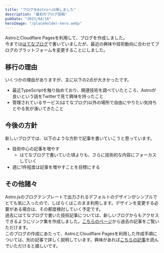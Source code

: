 ```yaml
---
title: "ブログをAstroへ以降しました"
description: "最初のブログ投稿"
pubDate: "2023/04/16"
heroImage: "/placeholder-hero.webp"
---
```


AstroとCloudflare Pagesを利用して、ブログを作成しました。  
今までは[はてなブログ](https://tkancf.hateblo.jp)で書いていましたが、最近の興味や技術動向に合わせてブログのプラットフォームを変更することにしました。

## 移行の理由

いくつかの理由がありますが、主に以下の2点が大きかったです。

- 最近TypeScriptを触り始めており、関連技術を調べていたところ、Astroが良いという話をTwitterで見て興味を持ったこと
- 管理されているサービス(はてなブログ)以外の場所で自由にやりたい気持ちとやる気が湧いてきたこと

## 今後の方針

新しいブログでは、以下のような方針で記事を書いていこうと思っています。

- 技術中心の記事を増やす
  - はてなブログで書いていた頃よりも、さらに技術的な内容にフォーカスしていく
- 週に1件程度は記事を増やすことを目標にする

## その他諸々

Astro.jsのブログテンプレートで出力されるデフォルトのデザインがシンプルでとても気に入ったので、しばらくはこのまま利用します。デザインを変更する必要がある場合は、その都度検討していく予定です。  
過去にはてなブログで書いた技術記事については、新しいブログからもアクセスできるようにリンク集を作成しました。[こちらのページ](/blog/past-technical-articles-collection/)から過去の記事をご覧いただけます。  
このブログの作成にあたって、AstroとCloudflare Pagesを利用した作成手順については、別の記事で詳しく説明しています。興味があれば[こちらの記事](astro-and-cloudflare-pages-blog-creation/)を読んでいただけると嬉しいです。
